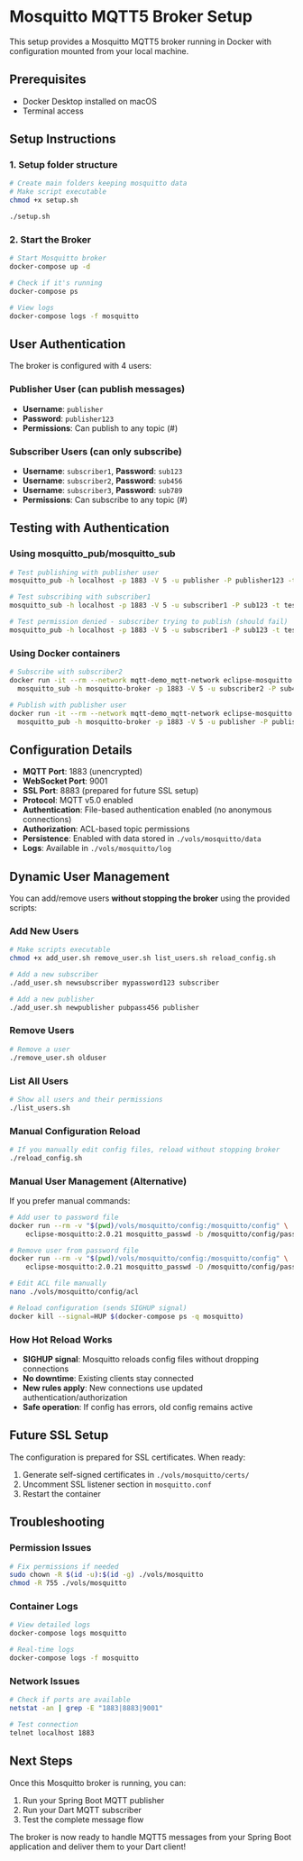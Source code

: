 # Mosquitto MQTT5 Broker Setup

This setup provides a Mosquitto MQTT5 broker running in Docker with configuration mounted from your local machine.

## Prerequisites

- Docker Desktop installed on macOS
- Terminal access

## Setup Instructions

### 1. Setup folder structure

```bash
# Create main folders keeping mosquitto data
# Make script executable
chmod +x setup.sh

./setup.sh

```

### 2. Start the Broker

```bash
# Start Mosquitto broker
docker-compose up -d

# Check if it's running
docker-compose ps

# View logs
docker-compose logs -f mosquitto
```

## User Authentication

The broker is configured with 4 users:

### Publisher User (can publish messages)
- **Username**: `publisher`
- **Password**: `publisher123`
- **Permissions**: Can publish to any topic (#)

### Subscriber Users (can only subscribe)
- **Username**: `subscriber1`, **Password**: `sub123`
- **Username**: `subscriber2`, **Password**: `sub456`
- **Username**: `subscriber3`, **Password**: `sub789`
- **Permissions**: Can subscribe to any topic (#)

## Testing with Authentication

### Using mosquitto_pub/mosquitto_sub

```bash
# Test publishing with publisher user
mosquitto_pub -h localhost -p 1883 -V 5 -u publisher -P publisher123 -t test/topic -m "Hello from Publisher"

# Test subscribing with subscriber1
mosquitto_sub -h localhost -p 1883 -V 5 -u subscriber1 -P sub123 -t test/topic

# Test permission denied - subscriber trying to publish (should fail)
mosquitto_pub -h localhost -p 1883 -V 5 -u subscriber1 -P sub123 -t test/topic -m "This should fail"
```

### Using Docker containers

```bash
# Subscribe with subscriber2
docker run -it --rm --network mqtt-demo_mqtt-network eclipse-mosquitto:2.0.21 \
  mosquitto_sub -h mosquitto-broker -p 1883 -V 5 -u subscriber2 -P sub456 -t test/topic

# Publish with publisher user
docker run -it --rm --network mqtt-demo_mqtt-network eclipse-mosquitto:2.0.21 \
  mosquitto_pub -h mosquitto-broker -p 1883 -V 5 -u publisher -P publisher123 -t test/topic -m "Authenticated message"
```

## Configuration Details

- **MQTT Port**: 1883 (unencrypted)
- **WebSocket Port**: 9001
- **SSL Port**: 8883 (prepared for future SSL setup)
- **Protocol**: MQTT v5.0 enabled
- **Authentication**: File-based authentication enabled (no anonymous connections)
- **Authorization**: ACL-based topic permissions
- **Persistence**: Enabled with data stored in `./vols/mosquitto/data`
- **Logs**: Available in `./vols/mosquitto/log`

## Dynamic User Management

You can add/remove users **without stopping the broker** using the provided scripts:

### Add New Users
```bash
# Make scripts executable
chmod +x add_user.sh remove_user.sh list_users.sh reload_config.sh

# Add a new subscriber
./add_user.sh newsubscriber mypassword123 subscriber

# Add a new publisher  
./add_user.sh newpublisher pubpass456 publisher
```

### Remove Users
```bash
# Remove a user
./remove_user.sh olduser
```

### List All Users
```bash
# Show all users and their permissions
./list_users.sh
```

### Manual Configuration Reload
```bash
# If you manually edit config files, reload without stopping broker
./reload_config.sh
```

### Manual User Management (Alternative)

If you prefer manual commands:

```bash
# Add user to password file
docker run --rm -v "$(pwd)/vols/mosquitto/config:/mosquitto/config" \
    eclipse-mosquitto:2.0.21 mosquitto_passwd -b /mosquitto/config/passwd username password

# Remove user from password file  
docker run --rm -v "$(pwd)/vols/mosquitto/config:/mosquitto/config" \
    eclipse-mosquitto:2.0.21 mosquitto_passwd -D /mosquitto/config/passwd username

# Edit ACL file manually
nano ./vols/mosquitto/config/acl

# Reload configuration (sends SIGHUP signal)
docker kill --signal=HUP $(docker-compose ps -q mosquitto)
```

### How Hot Reload Works

- **SIGHUP signal**: Mosquitto reloads config files without dropping connections
- **No downtime**: Existing clients stay connected
- **New rules apply**: New connections use updated authentication/authorization
- **Safe operation**: If config has errors, old config remains active

## Future SSL Setup

The configuration is prepared for SSL certificates. When ready:

1. Generate self-signed certificates in `./vols/mosquitto/certs/`
2. Uncomment SSL listener section in `mosquitto.conf`
3. Restart the container

## Troubleshooting

### Permission Issues
```bash
# Fix permissions if needed
sudo chown -R $(id -u):$(id -g) ./vols/mosquitto
chmod -R 755 ./vols/mosquitto
```

### Container Logs
```bash
# View detailed logs
docker-compose logs mosquitto

# Real-time logs
docker-compose logs -f mosquitto
```

### Network Issues
```bash
# Check if ports are available
netstat -an | grep -E "1883|8883|9001"

# Test connection
telnet localhost 1883
```

## Next Steps

Once this Mosquitto broker is running, you can:
1. Run your Spring Boot MQTT publisher
2. Run your Dart MQTT subscriber
3. Test the complete message flow

The broker is now ready to handle MQTT5 messages from your Spring Boot application and deliver them to your Dart client!